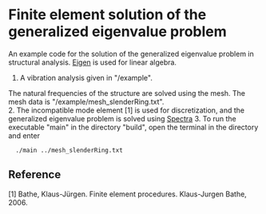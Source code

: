# Finite element solution of the generalized eigenvalue problem

An example code for the solution of the generalized eigenvalue problem in structural analysis. [Eigen](https://eigen.tuxfamily.org/index.php?title=Main_Page) is used for linear algebra.

1. A vibration analysis given in "/example". 
  
The natural frequencies of the structure are solved using the mesh. The mesh data is "/example/mesh_slenderRing.txt".  
2. The incompatible mode element [1] is used for discretization, and the generalized eigenvalue problem is solved using [Spectra](https://spectralib.org/)
3. To run the executable "main" in the directory "build", open the terminal in the directory and enter
 
```
  ./main ../mesh_slenderRing.txt
```

## Reference
[1] Bathe, Klaus-Jürgen. Finite element procedures. Klaus-Jurgen Bathe, 2006.





